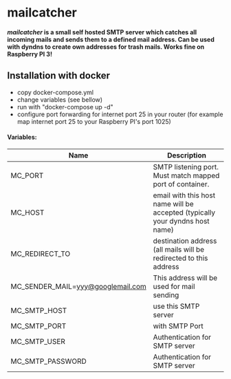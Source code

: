 # mailcatcher

#### *mailcatcher* is a small self hosted SMTP server which catches all incoming mails and sends them to a defined mail address. Can be used with dyndns to create own addresses for trash mails. Works fine on Raspberry PI 3!


## Installation with docker
* copy docker-compose.yml
* change variables (see bellow)
* run with "docker-compose up -d"
* configure port forwarding for internet port 25 in your router (for example map internet port 25 to your Raspberry PI's port 1025)

#### Variables:
| Name | Description |
| ---- |------       |
| MC_PORT | SMTP listening port. Must match mapped port of container. |
| MC_HOST | email with this host name will be accepted (typically your dyndns host name) |
| MC_REDIRECT_TO | destination address (all mails will be redirected to this address |
| MC_SENDER_MAIL=yyy@googlemail.com | This address will be used for mail sending |
| MC_SMTP_HOST | use this SMTP server |
| MC_SMTP_PORT | with SMTP Port |
| MC_SMTP_USER | Authentication for SMTP server |
| MC_SMTP_PASSWORD| Authentication for SMTP server |
